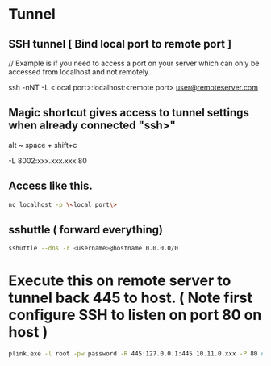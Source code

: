 # Tunnel

## SSH tunnel [ Bind local port to remote port ]
// Example is if you need to access a port on your server which can only be accessed from localhost and not remotely.

ssh -nNT -L \<local port\>:localhost:\<remote port\> user@remoteserver.com

## Magic shortcut gives access to tunnel settings when already connected "ssh>" 

alt ~ space + shift+c

-L 8002:xxx.xxx.xxx:80

## Access like this.

```sh
nc localhost -p \<local port\>
```

## sshuttle ( forward everything)

```sh
sshuttle --dns -r <username>@hostname 0.0.0.0/0 
```

# Execute this on remote server to tunnel back 445 to host. ( Note first configure SSH to listen on port 80 on host )

```sh
plink.exe -l root -pw password -R 445:127.0.0.1:445 10.11.0.xxx -P 80 #
```
